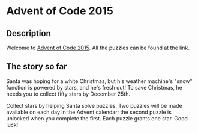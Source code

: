 # Advent of Code 2015

## Description

Welcome to [Advent of Code 2015](https://adventofcode.com/2015). All the puzzles can be found at the link.

## The story so far

Santa was hoping for a white Christmas, but his weather machine's "snow" function is powered by stars, and he's fresh out! To save Christmas, he needs you to collect fifty stars by December 25th.

Collect stars by helping Santa solve puzzles. Two puzzles will be made available on each day in the Advent calendar; the second puzzle is unlocked when you complete the first. Each puzzle grants one star. Good luck!
